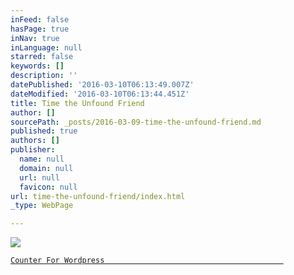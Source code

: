 ```yaml
---
inFeed: false
hasPage: true
inNav: true
inLanguage: null
starred: false
keywords: []
description: ''
datePublished: '2016-03-10T06:13:49.007Z'
dateModified: '2016-03-10T06:13:44.451Z'
title: Time the Unfound Friend
author: []
sourcePath: _posts/2016-03-09-time-the-unfound-friend.md
published: true
authors: []
publisher:
  name: null
  domain: null
  url: null
  favicon: null
url: time-the-unfound-friend/index.html
_type: WebPage

---
```

![](https://the-grid-user-content.s3-us-west-2.amazonaws.com/00bda722-3c67-42db-bee3-1202265cf378.jpg)

[`Counter For Wordpress                                        `][0]

[0]: http://www.hitwebcounter.com/ "Counter For Wordpress"